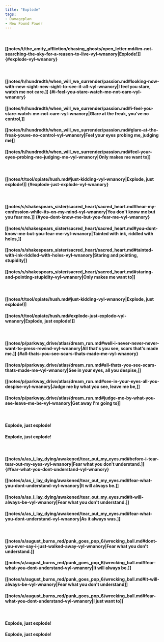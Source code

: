 ```yaml
---
title: "Explode"
tags:
- Damageplan
- New Found Power
---
```

&nbsp;
#### [[notes/t/the_amity_affliction/chasing_ghosts/open_letter.md#im-not-searching-the-sky-for-a-reason-to-live-vyl-wnanory|Explode!]] {#explode-vyl-wnanory}
&nbsp;
#### [[notes/h/hundredth/when_will_we_surrender/passion.md#looking-now-with-new-sight-new-sight-to-see-it-all-vyl-wnanory|I feel you stare, watch me not care.]] {#i-feel-you-stare-watch-me-not-care-vyl-wnanory}
#### [[notes/h/hundredth/when_will_we_surrender/passion.md#i-feel-you-stare-watch-me-not-care-vyl-wnanory|Glare at the freak, you've no control,]]
#### [[notes/h/hundredth/when_will_we_surrender/passion.md#glare-at-the-freak-youve-no-control-vyl-wnanory|Feel your eyes probing me, judging me]]
#### [[notes/h/hundredth/when_will_we_surrender/passion.md#feel-your-eyes-probing-me-judging-me-vyl-wnanory|Only makes me want to]]
&nbsp;
#### [[notes/t/tool/opiate/hush.md#just-kidding-vyl-wnanory|Explode, just explode!]] {#explode-just-explode-vyl-wnanory}
&nbsp;
#### [[notes/s/shakespears_sister/sacred_heart/sacred_heart.md#hear-my-confession-while-its-on-my-mind-vyl-wnanory|You don't know me but you fear me.]] {#you-dont-know-me-but-you-fear-me-vyl-wnanory}
#### [[notes/s/shakespears_sister/sacred_heart/sacred_heart.md#you-dont-know-me-but-you-fear-me-vyl-wnanory|Tainted with ink, riddled with holes,]]
#### [[notes/s/shakespears_sister/sacred_heart/sacred_heart.md#tainted-with-ink-riddled-with-holes-vyl-wnanory|Staring and pointing, stupidity]]
#### [[notes/s/shakespears_sister/sacred_heart/sacred_heart.md#staring-and-pointing-stupidity-vyl-wnanory|Only makes me want to]]
&nbsp;
#### [[notes/t/tool/opiate/hush.md#just-kidding-vyl-wnanory|Explode, just explode!]]
#### [[notes/t/tool/opiate/hush.md#explode-just-explode-vyl-wnanory|Explode, just explode!]]
&nbsp;
#### [[notes/p/parkway_drive/atlas/dream_run.md#well-i-never-never-never-want-to-press-rewind-vyl-wnanory|All that's you see, scars that's made me.]] {#all-thats-you-see-scars-thats-made-me-vyl-wnanory}
#### [[notes/p/parkway_drive/atlas/dream_run.md#all-thats-you-see-scars-thats-made-me-vyl-wnanory|See in your eyes, all you despise,]]
#### [[notes/p/parkway_drive/atlas/dream_run.md#see-in-your-eyes-all-you-despise-vyl-wnanory|Judge me by what you see, leave me be,]]
#### [[notes/p/parkway_drive/atlas/dream_run.md#judge-me-by-what-you-see-leave-me-be-vyl-wnanory|Get away I'm going to]]
&nbsp;
#### Explode, just explode!
#### Explode, just explode!
&nbsp;
#### [[notes/a/as_i_lay_dying/awakened/tear_out_my_eyes.md#before-i-tear-tear-out-my-eyes-vyl-wnanory|Fear what you don't understand.]] {#fear-what-you-dont-understand-vyl-wnanory}
#### [[notes/a/as_i_lay_dying/awakened/tear_out_my_eyes.md#fear-what-you-dont-understand-vyl-wnanory|It will always be.]]
#### [[notes/a/as_i_lay_dying/awakened/tear_out_my_eyes.md#it-will-always-be-vyl-wnanory|Fear what you don't understand.]]
#### [[notes/a/as_i_lay_dying/awakened/tear_out_my_eyes.md#fear-what-you-dont-understand-vyl-wnanory|As it always was.]]
&nbsp;
#### [[notes/a/august_burns_red/punk_goes_pop_6/wrecking_ball.md#dont-you-ever-say-i-just-walked-away-vyl-wnanory|Fear what you don't understand.]]
#### [[notes/a/august_burns_red/punk_goes_pop_6/wrecking_ball.md#fear-what-you-dont-understand-vyl-wnanory|It will always be.]]
#### [[notes/a/august_burns_red/punk_goes_pop_6/wrecking_ball.md#it-will-always-be-vyl-wnanory|Fear what you don't understand]]
#### [[notes/a/august_burns_red/punk_goes_pop_6/wrecking_ball.md#fear-what-you-dont-understand-vyl-wnanory|I just want to]]
&nbsp;
#### Explode, just explode!
#### Explode, just explode!
